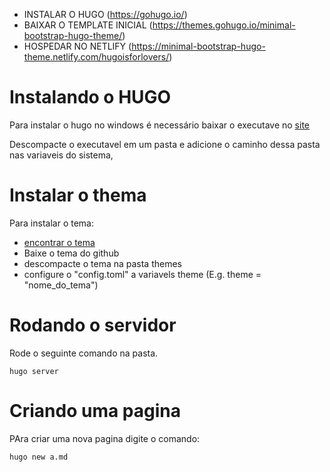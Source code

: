 

- INSTALAR O HUGO (https://gohugo.io/)
- BAIXAR O TEMPLATE INICIAL (https://themes.gohugo.io/minimal-bootstrap-hugo-theme/)
- HOSPEDAR NO NETLIFY (https://minimal-bootstrap-hugo-theme.netlify.com/hugoisforlovers/)



# Instalando o HUGO

Para instalar o hugo no windows é necessário baixar o executave no [site](https://github.com/gohugoio/hugo/releases)

Descompacte o executavel em um pasta e adicione o caminho dessa pasta nas variaveis do sistema,


# Instalar o thema

Para instalar o tema:
- [encontrar o tema](https://themes.gohugo.io/)
- Baixe o tema do github
- descompacte o tema na pasta themes
- configure o "config.toml"  a variavels theme (E.g. theme = "nome_do_tema")


# Rodando o servidor
Rode o seguinte comando na pasta.
```
hugo server
```


# Criando uma pagina

PAra criar uma nova pagina  digite o comando:
```
hugo new a.md
```